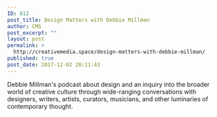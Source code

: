 ```yaml
---
ID: 812
post_title: Design Matters with Debbie Millman
author: CMS
post_excerpt: ""
layout: post
permalink: >
  http://creativemedia.space/design-matters-with-debbie-millman/
published: true
post_date: 2017-12-02 20:11:43
---
```

Debbie Millman's podcast about design and an inquiry into the broader world of creative culture through wide-ranging conversations with designers, writers, artists, curators, musicians, and other luminaries of contemporary thought. 